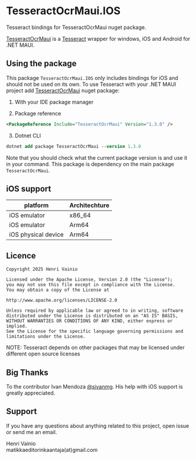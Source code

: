 ﻿# TesseractOcrMaui.IOS

Tesseract bindings for TesseractOcrMaui nuget package.

[TesseractOcrMaui](https://github.com/henrivain/TesseractOcrMaui) is a [Tesseract](https://github.com/tesseract-ocr/tesseract) wrapper for windows, iOS and Android for .NET MAUI.

## Using the package

This package `TesseractOcrMaui.IOS` only includes bindings for iOS and should not be used on its own. To use Tesseract with your .NET MAUI project add [TesseractOcrMaui](https://www.nuget.org/packages/TesseractOcrMaui/) nuget package:

1. With your IDE package manager

2. Package reference

```xml
<PackageReference Include="TesseractOcrMaui" Version="1.3.0" />
```

3. Dotnet CLI

```ps
dotnet add package TesseractOcrMaui --version 1.3.0
```

Note that you should check what the current package version is and use it in your command.
This package is dependency on the main package `TesseractOcrMaui`.

## iOS support

| platform            | Architechture |
| ------------------- | ------------- |
| iOS emulator        | x86_64        |
| iOS emulator        | Arm64         |
| iOS physical device | Arm64         |

## Licence

```licence
Copyright 2025 Henri Vainio

Licensed under the Apache License, Version 2.0 (the "License");
you may not use this file except in compliance with the License.
You may obtain a copy of the License at

http://www.apache.org/licenses/LICENSE-2.0

Unless required by applicable law or agreed to in writing, software
distributed under the License is distributed on an "AS IS" BASIS,
WITHOUT WARRANTIES OR CONDITIONS OF ANY KIND, either express or implied.
See the License for the specific language governing permissions and
limitations under the License.
```

NOTE: Tesseract depends on other packages that may be licensed under different open source licenses

## Big Thanks

To the contributor Ivan Mendoza [@sivanmg](https://github.com/sivanmg). His help with iOS support is greatly appreciated.  

## Support

If you have any questions about anything related to this project, open issue or send me an email.

Henri Vainio  
matikkaeditorinkaantaja(at)gmail.com
